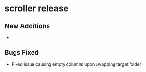 # scroller release <version> 

## New Additions
- 


## Bugs Fixed
- Fixed issue causing empty columns upon swapping target folder
